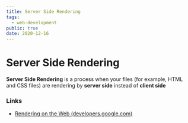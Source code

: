 ```yaml
---
title: Server Side Rendering
tags:
  - web-development
public: true
date: 2020-12-16
---
```


# Server Side Rendering

**Server Side Rendering** is a process when your files (for example, HTML and CSS files) are rendering by **server side** instead of **client side**

### Links

* [Rendering on the Web (developers.google.com)](https://developers.google.com/web/updates/2019/02/rendering-on-the-web)
